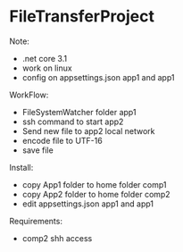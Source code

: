 # FileTransferProject
Note:
- .net core 3.1
- work on linux
- config on appsettings.json app1 and app1

WorkFlow:
- FileSystemWatcher folder app1
- ssh command to start app2
- Send new file to app2 local network
- encode file to UTF-16
- save file

Install:
- copy App1 folder to home folder comp1
- copy App2 folder to home folder comp2
- edit appsettings.json app1 and app1

Requirements:
- comp2 shh access 

